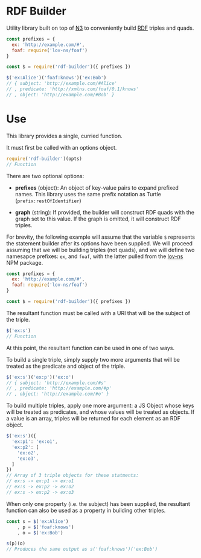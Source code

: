 # RDF Builder
Utility library built on top of [N3](http://npmjs.com/package/n3) to
conveniently build [RDF](http://w3.org/RDF) triples and quads.

```js
const prefixes = {
  ex: 'http://example.com/#',
  foaf: require('lov-ns/foaf')
}

const $ = require('rdf-builder')({ prefixes })

$('ex:Alice')('foaf:knows')('ex:Bob')
// { subject: 'http://example.com/#Alice'
// , predicate: 'http://xmlns.com/foaf/0.1/knows'
// , object: 'http://example.com/#Bob' }
```


# Use
This library provides a single, curried function.

It must first be called with an options object.

```js
require('rdf-builder')(opts)
// Function
```

There are two optional options:

  * **prefixes** (object): An object of key-value pairs to expand prefixed
    names. This library uses the same prefix notation as Turtle
    (`prefix:restOfIdentifier`)

  * **graph** (string): If provided, the builder will construct RDF quads with
    the graph set to this value. If the graph is omitted, it will construct
    RDF triples.

For brevity, the following example will assume that the variable `$` represents
the statement builder after its options have been supplied. We will proceed
assuming that we will be building triples (not quads), and we will define two
namesapce prefixes: `ex`, and `foaf`, with the latter pulled from the
[lov-ns](http://npmjs.com/package/lov-ns) NPM package.

```js
const prefixes = {
  ex: 'http://example.com/#',
  foaf: require('lov-ns/foaf')
}

const $ = require('rdf-builder')({ prefixes })
```

The resultant function must be called with a URI that will be the subject
of the triple.

```js
$('ex:s')
// Function
```

At this point, the resultant function can be used in one of two ways.

To build a single triple, simply supply two more arguments that will be
treated as the predicate and object of the triple.

```js
$('ex:s')('ex:p')('ex:o')
// { subject: 'http://example.com/#s'
// , predicate: 'http://example.com/#p'
// , object: 'http://example.com/#o' }
```

To build multiple triples, apply one more argument: a JS Object whose keys will
be treated as predicates, and whose values will be treated as objects. If a
value is an array, triples will be returned for each element as an RDF object.

```js
$('ex:s')({
  'ex:p1': 'ex:o1',
  'ex:p2': [
    'ex:o2',
    'ex:o3',
  ]
})
// Array of 3 triple objects for these statments:
// ex:s -> ex:p1 -> ex:o1
// ex:s -> ex:p2 -> ex:o2
// ex:s -> ex:p2 -> ex:o3
```

When only one property (i.e. the subject) has been supplied, the resultant
function can also be used as a property in building other triples.

```js
const s = $('ex:Alice')
    , p = $('foaf:knows')
    , o = $('ex:Bob')

s(p)(o)
// Produces the same output as s('foaf:knows')('ex:Bob')
```

